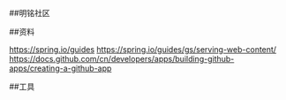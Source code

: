 ##明铭社区

##资料

https://spring.io/guides
https://spring.io/guides/gs/serving-web-content/
https://docs.github.com/cn/developers/apps/building-github-apps/creating-a-github-app   

##工具
